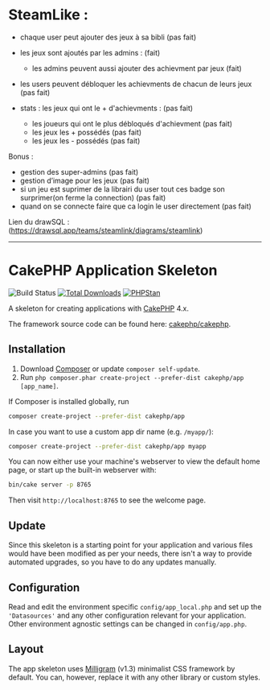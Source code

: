 # SteamLike :
- chaque user peut ajouter des jeux à sa bibli (pas fait)

- les jeux sont ajoutés par les admins : (fait)
    - les admins peuvent aussi ajouter des achievment par jeux (fait)

 - les users peuvent débloquer les achievments de chacun de leurs jeux (pas fait)

- stats : les jeux qui ont le + d'achievments : (pas fait)
    - les joueurs qui ont le plus débloqués d'achievment (pas fait)
    - les jeux les + possédés (pas fait)
    - les jeux les - possédés (pas fait)
    
Bonus : 
- gestion des super-admins (pas fait)
- gestion d’image pour les jeux (pas fait)
- si un jeu est suprimer de la librairi du user tout ces badge son surprimer(on ferme la connection) (pas fait)
- quand on se connecte faire que ca login le user directement (pas fait)

Lien du drawSQL : (https://drawsql.app/teams/steamlink/diagrams/steamlink)

---------------------------------------------------------------------------------------------------------

# CakePHP Application Skeleton

![Build Status](https://github.com/cakephp/app/actions/workflows/ci.yml/badge.svg?branch=master)
[![Total Downloads](https://img.shields.io/packagist/dt/cakephp/app.svg?style=flat-square)](https://packagist.org/packages/cakephp/app)
[![PHPStan](https://img.shields.io/badge/PHPStan-level%207-brightgreen.svg?style=flat-square)](https://github.com/phpstan/phpstan)

A skeleton for creating applications with [CakePHP](https://cakephp.org) 4.x.

The framework source code can be found here: [cakephp/cakephp](https://github.com/cakephp/cakephp).

## Installation

1. Download [Composer](https://getcomposer.org/doc/00-intro.md) or update `composer self-update`.
2. Run `php composer.phar create-project --prefer-dist cakephp/app [app_name]`.

If Composer is installed globally, run

```bash
composer create-project --prefer-dist cakephp/app
```

In case you want to use a custom app dir name (e.g. `/myapp/`):

```bash
composer create-project --prefer-dist cakephp/app myapp
```

You can now either use your machine's webserver to view the default home page, or start
up the built-in webserver with:

```bash
bin/cake server -p 8765
```

Then visit `http://localhost:8765` to see the welcome page.

## Update

Since this skeleton is a starting point for your application and various files
would have been modified as per your needs, there isn't a way to provide
automated upgrades, so you have to do any updates manually.

## Configuration

Read and edit the environment specific `config/app_local.php` and set up the
`'Datasources'` and any other configuration relevant for your application.
Other environment agnostic settings can be changed in `config/app.php`.

## Layout

The app skeleton uses [Milligram](https://milligram.io/) (v1.3) minimalist CSS
framework by default. You can, however, replace it with any other library or
custom styles.
